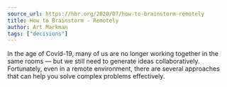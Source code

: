 ```yaml
---
source_url: https://hbr.org/2020/07/how-to-brainstorm-remotely
title: How to Brainstorm - Remotely
author: Art Markman
tags: ["decisions"]
---
```


In the age of Covid-19, many of us are no longer working together in the same rooms — but we still need to generate ideas collaboratively. Fortunately, even in a remote environment, there are several approaches that can help you solve complex problems effectively.
